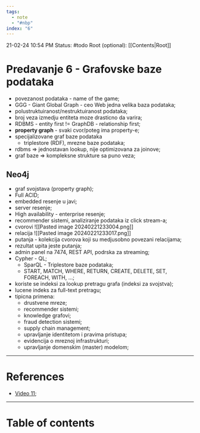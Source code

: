 ```yaml
---
tags:
  - note
  - "#nbp"
index: "6"
---
```

21-02-24  10:54 PM
Status: #todo
Root (optional): [[Contents|Root]]
# Predavanje 6 - Grafovske baze podataka

- povezanost podataka - name of the game;
- GGG - Giant Global Graph - ceo Web jedna velika baza podataka;
- polustruktuiranost/nestruktuiranost podataka;
- broj veza izmedju entiteta moze drasticno da varira;
- RDBMS - entity first != GraphDB - relationship first;
- **property graph** - svaki cvor/poteg ima property-e;
- specijalizovane graf baze podataka
	- triplestore (RDF), mrezne baze podataka;
- rdbms => jednostavan lookup, nije optimizovana za joinove;
- graf baze => kompleksne strukture sa puno veza;

## Neo4j

- graf svojstava (property graph);
- Full ACID;
- embedded resenje u javi;
- server resenje;
- High availability - enterprise resenje;
- recommender sistemi, analiziranje podataka iz click stream-a;
- cvorovi
  ![[Pasted image 20240221233004.png]]
- relacija
  ![[Pasted image 20240221233017.png]]
- putanja - kolekcija cvorova koji su medjusobno povezani relacijama;
- rezultat upita jeste putanja;
- admin panel na 7474, REST API, podrska za streaming;
- Cypher - QL;
	- SparQL - Triplestore baze podataka;
	- START, MATCH, WHERE, RETURN, CREATE, DELETE, SET, FOREACH, WITH, ...;
- koriste se indeksi za lookup pretragu grafa (indeksi za svojstva);
- lucene indeks za full-text pretragu;
- tipicna primena:
	- drustvene mreze;
	- recommender sistemi;
	- knowledge grafovi;
	- fraud detection sistemi;
	- supply chain management;
	- upravljanje identitetom i pravima pristupa;
	- evidencija o mreznoj infrastrukturi;
	- upravljanje domenskim (master) modelom;

---
# References

- [Video 11](https://www.youtube.com/watch?v=zudAcuDZQdI&list=PLWLPHZCdUNsM6typP_eWIviyyN14BCotR&index=11);

---
# Table of contents
```table-of-contents
```
